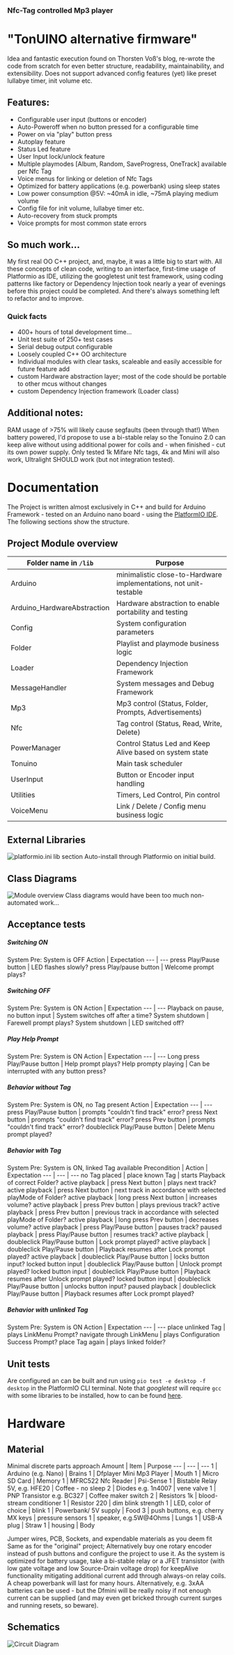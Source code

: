 ### Nfc-Tag controlled Mp3 player
# "TonUINO alternative firmware"

Idea and fantastic execution found on Thorsten Voß's blog, 
re-wrote the code from scratch for even better structure, readability, maintainability, and extensibility.
Does not support advanced config features (yet) like preset lullabye timer, init volume etc.

## Features:
* Configurable user input (buttons or encoder)
* Auto-Poweroff when no button pressed for a configurable time
* Power on via "play" button press
* Autoplay feature
* Status Led feature
* User Input lock/unlock feature
* Multiple playmodes [Album, Random, SaveProgress, OneTrack] available per Nfc Tag
* Voice menus for linking or deletion of Nfc Tags
* Optimized for battery applications (e.g. powerbank) using sleep states
* Low power consumption @5V: ~40mA in idle, ~75mA playing medium volume
* Config file for init volume, lullabye timer etc.
* Auto-recovery from stuck prompts
* Voice prompts for most common state errors

## So much work...
My first real OO C++ project, and, maybe, it was a little big to start with.
All these concepts of clean code, writing to an interface, first-time usage of Platformio as IDE,
utilizing the googletest unit test framework, using coding patterns like factory or Dependency Injection took nearly a year of evenings before this project could be completed. And there's always something left to refactor and to improve.

### Quick facts
* 400+ hours of total development time...
* Unit test suite of 250+ test cases
* Serial debug output configurable
* Loosely coupled C++ OO architecture
* Individual modules with clear tasks, scaleable and easily accessible for future feature add
* custom Hardware abstraction layer; most of the code should be portable to other mcus without changes
* custom Dependency Injection framework (Loader class)

## Additional notes:
RAM usage of >75% will likely cause segfaults (been through that!)
When battery powered, I'd propose to use a bi-stable relay so the Tonuino 2.0 can keep alive without using additional power for coils and - when finished - cut its own power supply.
Only tested 1k Mifare Nfc tags, 4k and Mini will also work, Ultralight SHOULD work (but not integration tested).

# Documentation
The Project is written almost exclusively in C++ and build for Arduino Framework - tested on an Arduino nano board - using the [PlatformIO IDE](https://platformio.org/).
The following sections show the structure.

## Project Module overview
Folder name in `/lib` | Purpose
--- | ---
Arduino	| minimalistic close-to-Hardware implementations, not unit-testable
Arduino_HardwareAbstraction	| Hardware abstraction to enable portability and testing
Config | System configuration parameters
Folder | Playlist and playmode business logic
Loader | Dependency Injection Framework
MessageHandler | System messages and Debug Framework
Mp3 | Mp3 control (Status, Folder, Prompts, Advertisements)
Nfc | Tag control (Status, Read, Write, Delete)
PowerManager | Control Status Led and Keep Alive based on system state
Tonuino | Main task scheduler
UserInput | Button or Encoder input handling
Utilities | Timers, Led Control, Pin control
VoiceMenu | Link / Delete / Config menu business logic

## External Libraries
![platformio.ini lib section](docs/LibrariesUsed.png "platformio.ini")
Auto-install through Platformio on initial build.

## Class Diagrams
![Module overview](docs/ProjectModulesOverview.png) Class diagrams would have been too much non-automated work...

## Acceptance tests
 ##### Switching ON 
 System Pre: System is OFF 
 Action | Expectation
 --- | --- 
 press Play/Pause button | LED flashes slowly?
 press Play/pause button | Welcome prompt plays?
 
 ##### Switching OFF 
 System Pre: System is ON
 Action | Expectation
  --- | --- 
 Playback on pause, no button input | System switches off after a time?
 System shutdown | Farewell prompt plays?
 System shutdown | LED switched off?
 
 ##### Play Help Prompt 
 System Pre: System is ON
 Action | Expectation
  --- | --- 
 Long press Play/Pause button | Help prompt plays?
 Help prompty playing | Can be interrupted with any button press?
 
 ##### Behavior without Tag
 System Pre: System is ON, no Tag present
  Action | Expectation
  --- | --- 
  press Play/Pause button | prompts "couldn't find track" error?
  press Next button | prompts "couldn't find track" error?
  press Prev button | prompts "couldn't find track" error?
  doubleclick Play/Pause button | Delete Menu prompt played?
  
   ##### Behavior with Tag
  System Pre: System is ON, linked Tag available
  Precondition | Action | Expectation
  --- | --- | ---
  no Tag placed | place known Tag | starts Playback of correct Folder?
  active playback | press Next button | plays next track?
  active playback | press Next button | next track in accordance with selected playMode of Folder?
  active playback | long press Next button | increases volume?
  active playback | press Prev button | plays previous track?
  active playback | press Prev button | previous track in accordance with selected playMode of Folder?
  active playback | long press Prev button | decreases volume?
  active playback | press Play/Pause button | pauses track?
  paused playback | press Play/Pause button | resumes track?
  active playback | doubleclick Play/Pause button | Lock prompt played?
  active playback | doubleclick Play/Pause button | Playback resumes after Lock prompt played?
  active playback | doubleclick Play/Pause button | locks button input?
  locked button input | doubleclick Play/Pause button | Unlock prompt played?
  locked button input | doubleclick Play/Pause button | Playback resumes after Unlock prompt played?
  locked button input | doubleclick Play/Pause button | unlocks button input?
  paused playback | doubleclick Play/Pause button | Playback resumes after Lock prompt played?
  
  ##### Behavior with unlinked Tag
  System Pre: System is ON
  Action | Expectation
  --- | ---
  place unlinked Tag | plays LinkMenu Prompt?
  navigate through LinkMenu | plays Configuration Success Prompt?
  place Tag again | plays linked folder? 

## Unit tests
Are configured an can be built and run using `pio test -e desktop -f desktop` in the PlatformIO CLI terminal. Note that *googletest* will require `gcc` with some libraries to be installed, how to can be found [here](https://community.platformio.org/t/unit-testing-with-gtest-gmock-on-env-desktop-on-arduino-platform/14354). 

# Hardware
## Material
Minimal discrete parts approach
Amount | Item | Purpose
--- | --- | ---
1 | Arduino (e.g. Nano) | Brains
1 | Dfplayer Mini Mp3 Player | Mouth
1 | Micro SD Card | Memory
1 | MFRC522 Nfc Reader | Psi-Sense
1 | Bistable Relay 5V, e.g. HFE20 | Coffee - no sleep
2 | Diodes e.g. 1n4007 | vene valve
1 | PNP Transistor e.g. BC327 | Coffee maker switch
2 | Resistors 1k | blood-stream conditioner
1 | Resistor 220 | dim blink strength
1 | LED, color of choice | blink
1 | Powerbank/ 5V supply | Food
3 | push buttons, e.g. cherry MX keys | pressure sensors
1 | speaker, e.g.5W@4Ohms | Lungs
1 | USB-A plug | Straw
1 | housing | Body

Jumper wires, PCB, Sockets, and expendable materials as you deem fit
Same as for the "original" project; Alternatively buy one rotary encoder instead of push buttons and configure the project to use it. 
As the system is optimized for battery usage, take a bi-stable relay or a JFET transistor (with low gate voltage and low Source-Drain voltage drop) for keepAlive functionality mitigating additional current add through always-on relay coils. A cheap powerbank will last for many hours. Alternatively, e.g. 3xAA batteries can be used - but the Dfmini will be really noisy if not enough current can be supplied (and may even get bricked through current surges and running resets, so beware).

## Schematics
![Circuit Diagram](docs/CircuitDiagram.png)
